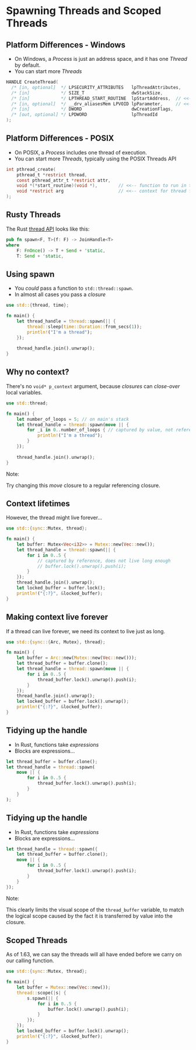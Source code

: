 # Spawning Threads and Scoped Threads

## Platform Differences - Windows

* On Windows, a *Process* is just an address space, and it has one *Thread* by default.
* You can start more *Threads*

```c
HANDLE CreateThread(
  /* [in, optional]  */ LPSECURITY_ATTRIBUTES   lpThreadAttributes,
  /* [in]            */ SIZE_T                  dwStackSize,
  /* [in]            */ LPTHREAD_START_ROUTINE  lpStartAddress,  // <<-- function to run in thread
  /* [in, optional]  */ __drv_aliasesMem LPVOID lpParameter,     // <<-- context for thread function
  /* [in]            */ DWORD                   dwCreationFlags,
  /* [out, optional] */ LPDWORD                 lpThreadId
);
```

## Platform Differences - POSIX

* On POSIX, a *Process* includes one thread of execution.
* You can start more *Threads*, typically using the POSIX Threads API

```c
int pthread_create(
    pthread_t *restrict thread,
    const pthread_attr_t *restrict attr,
    void *(*start_routine)(void *),        // <<-- function to run in thread
    void *restrict arg                     // <<-- context for thread function
);     
```

## Rusty Threads

The Rust [thread API](https://doc.rust-lang.org/std/thread/) looks like this:

```rust ignore
pub fn spawn<F, T>(f: F) -> JoinHandle<T>
where
    F: FnOnce() -> T + Send + 'static,
    T: Send + 'static,
```

## Using spawn

* You *could* pass a function to `std::thread::spawn`.
* In almost all cases you pass a *closure*

```rust
use std::{thread, time};

fn main() {
    let thread_handle = thread::spawn(|| {
        thread::sleep(time::Duration::from_secs(1));
        println!("I'm a thread");
    });
    
    thread_handle.join().unwrap();
}
```

## Why no context?

There's no `void* p_context` argument, because *closures* can *close-over* local variables.

```rust
use std::thread;

fn main() {
    let number_of_loops = 5; // on main's stack
    let thread_handle = thread::spawn(move || {
        for _i in 0..number_of_loops { // captured by value, not reference
            println!("I'm a thread");
        }
    });
    
    thread_handle.join().unwrap();
}
```

Note:

Try changing this *move* closure to a regular referencing closure.

## Context lifetimes

However, the thread might live forever...

```rust
use std::{sync::Mutex, thread};

fn main() {
    let buffer: Mutex<Vec<i32>> = Mutex::new(Vec::new());
    let thread_handle = thread::spawn(|| {
        for i in 0..5 {
            // captured by reference, does not live long enough
            // buffer.lock().unwrap().push(i);
        }
    });
    thread_handle.join().unwrap();
    let locked_buffer = buffer.lock();
    println!("{:?}", &locked_buffer);
}

```

## Making context live forever

If a thread can live forever, we need its context to live just as long.

```rust
use std::{sync::{Arc, Mutex}, thread};

fn main() {
    let buffer = Arc::new(Mutex::new(Vec::new()));
    let thread_buffer = buffer.clone();
    let thread_handle = thread::spawn(move || {
        for i in 0..5 {
            thread_buffer.lock().unwrap().push(i);
        }
    });
    thread_handle.join().unwrap();
    let locked_buffer = buffer.lock().unwrap();
    println!("{:?}", &locked_buffer);
}
```

## Tidying up the handle

* In Rust, functions take *expressions*
* Blocks are expressions...

```rust ignore
let thread_buffer = buffer.clone();
let thread_handle = thread::spawn(
    move || {
        for i in 0..5 {
            thread_buffer.lock().unwrap().push(i);
        }
    }
);
```

## Tidying up the handle

* In Rust, functions take *expressions*
* Blocks are expressions...

```rust ignore
let thread_handle = thread::spawn({
    let thread_buffer = buffer.clone();
    move || {
        for i in 0..5 {
            thread_buffer.lock().unwrap().push(i);
        }
    }
});
```

Note:

This clearly limits the visual scope of the `thread_buffer` variable, to match the logical scope caused by the fact it is transferred by value into the closure.

## Scoped Threads

As of 1.63, we can say the threads will all have ended before we carry on our calling function.

```rust
use std::{sync::Mutex, thread};

fn main() {
    let buffer = Mutex::new(Vec::new());
    thread::scope(|s| {
        s.spawn(|| {
            for i in 0..5 {
                buffer.lock().unwrap().push(i);
            }
        });
    });
    let locked_buffer = buffer.lock().unwrap();
    println!("{:?}", &locked_buffer);
}
```
